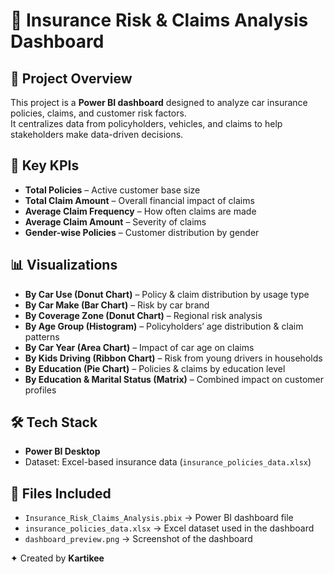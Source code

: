 # 🚗 Insurance Risk & Claims Analysis Dashboard

## 📌 Project Overview
This project is a **Power BI dashboard** designed to analyze car insurance policies, claims, and customer risk factors.  
It centralizes data from policyholders, vehicles, and claims to help stakeholders make data-driven decisions.  


## 🔑 Key KPIs
- **Total Policies** – Active customer base size  
- **Total Claim Amount** – Overall financial impact of claims  
- **Average Claim Frequency** – How often claims are made  
- **Average Claim Amount** – Severity of claims  
- **Gender-wise Policies** – Customer distribution by gender  


## 📊 Visualizations
- **By Car Use (Donut Chart)** – Policy & claim distribution by usage type  
- **By Car Make (Bar Chart)** – Risk by car brand  
- **By Coverage Zone (Donut Chart)** – Regional risk analysis  
- **By Age Group (Histogram)** – Policyholders’ age distribution & claim patterns  
- **By Car Year (Area Chart)** – Impact of car age on claims  
- **By Kids Driving (Ribbon Chart)** – Risk from young drivers in households  
- **By Education (Pie Chart)** – Policies & claims by education level  
- **By Education & Marital Status (Matrix)** – Combined impact on customer profiles  


## 🛠️ Tech Stack
- **Power BI Desktop**  
- Dataset: Excel-based insurance data (`insurance_policies_data.xlsx`)
  

## 📂 Files Included
- `Insurance_Risk_Claims_Analysis.pbix` → Power BI dashboard file  
- `insurance_policies_data.xlsx` → Excel dataset used in the dashboard  
- `dashboard_preview.png` → Screenshot of the dashboard  

✦ Created by **Kartikee**

